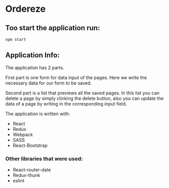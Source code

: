 # Ordereze

## Too start the application run:
`npm start`

## Application Info:
The application has 2 parts.

First part is one form for data input of the pages.
Here we write the necessary data for our form to be saved.

Second part is a list that previews all the saved pages.
In this list you can delete a page by simply clinking the delete button,
also you can update the data of a page by writing in the corresponding input field.

The application is written with:
- React
- Redux
- Webpack
- SASS
- React-Bootstrap

### Other libraries that were used:
- React-router-date
- Redux-thunk
- eslint

